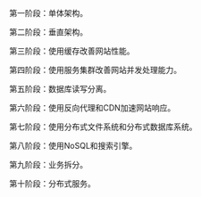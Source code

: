 第一阶段：单体架构。

第二阶段：垂直架构。


第三阶段：使用缓存改善网站性能。

第四阶段：使用服务集群改善网站并发处理能力。

第五阶段：数据库读写分离。

第六阶段：使用反向代理和CDN加速网站响应。

第七阶段：使用分布式文件系统和分布式数据库系统。

第八阶段：使用NoSQL和搜索引擎。

第九阶段：业务拆分。

第十阶段：分布式服务。